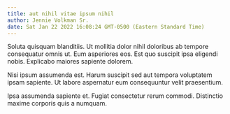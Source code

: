 ```yaml
---
title: aut nihil vitae ipsum nihil
author: Jennie Volkman Sr.
date: Sat Jan 22 2022 16:08:24 GMT-0500 (Eastern Standard Time)
---
```

Soluta quisquam blanditiis. Ut mollitia dolor nihil doloribus ab tempore consequatur omnis ut. Eum asperiores eos. Est quo suscipit ipsa eligendi nobis. Explicabo maiores sapiente dolorem.

 Nisi ipsum assumenda est. Harum suscipit sed aut tempora voluptatem ipsam sapiente. Ut labore aspernatur eum consequuntur velit praesentium.

 Ipsa assumenda sapiente et. Fugiat consectetur rerum commodi. Distinctio maxime corporis quis a numquam.
